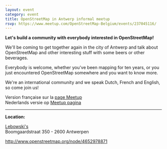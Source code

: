 ```yaml
---
layout: event
category: event
title: OpenStreetMap in Antwerp informal meetup
rsvp: https://www.meetup.com/OpenStreetMap-Belgium/events/237045116/
---
```


**Let's build a community with everybody interested in OpenStreetMap!**

We'll be coming to get together again in the city of Antwerp and talk about OpenStreetMap and other interesting stuff with some beers or other beverages.

Everybody is welcome, whether you've been mapping for ten years, or you just encountered OpenStreetMap somewhere and you want to know more.

We're an international community and we speak Dutch, French and English, so come join us! 

Version française sur la [page Meetup](https://www.meetup.com/OpenStreetMap-Belgium/events/237045116/)  
Nederlands versie op [Meetup pagina](https://www.meetup.com/OpenStreetMap-Belgium/events/237045116/)

---

**Location:**

[Lebowski's](http://lebowskis.be/)  
Boomgaardstraat 350 - 2600 Antwerpen

<http://www.openstreetmap.org/node/4652978871>
